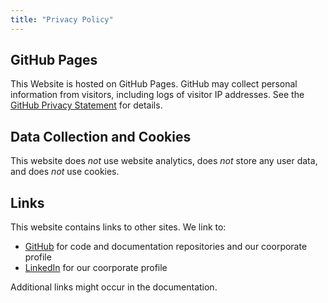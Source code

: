 ```yaml
---
title: "Privacy Policy"
---
```


## GitHub Pages

This Website is hosted on GitHub Pages. GitHub may collect personal information from visitors, including logs of visitor IP addresses.  See the [GitHub Privacy Statement](https://docs.github.com/en/site-policy/privacy-policies/github-privacy-statement) for details.


## Data Collection and Cookies

This website does *not* use website analytics, does *not* store any user data, and does *not* use cookies.


## Links

This website contains links to other sites. We link to:

* [GitHub](https://docs.github.com/en/site-policy/github-terms/github-terms-of-service) for code and documentation repositories and our coorporate profile
* [LinkedIn](https://de.linkedin.com/legal/user-agreement?) for our coorporate profile

Additional links might occur in the documentation.

